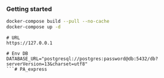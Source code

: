 ### Getting started

```bash
docker-compose build --pull --no-cache
docker-compose up -d
```

```
# URL
https://127.0.0.1

# Env DB
DATABASE_URL="postgresql://postgres:password@db:5432/db?serverVersion=13&charset=utf8"
```# PA_express
